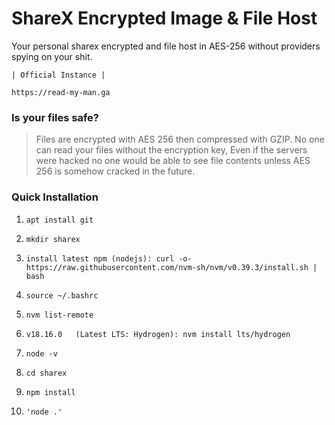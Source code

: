 # ShareX Encrypted Image & File Host

Your personal sharex encrypted and file host in AES-256 without providers spying on your shit.

```
| Official Instance |

https://read-my-man.ga
```

### Is your files safe?

> Files are encrypted with AES 256 then compressed with GZIP. No one can read your files without the encryption key, Even if the servers were hacked no one would be able to see file contents unless AES 256 is somehow cracked in the future.


### Quick Installation

1. ```apt install git```

2. ```mkdir sharex```

3. ```install latest npm (nodejs): curl -o- https://raw.githubusercontent.com/nvm-sh/nvm/v0.39.3/install.sh | bash```

4. ```source ~/.bashrc```

5. ```nvm list-remote```

6. ```v18.16.0   (Latest LTS: Hydrogen): nvm install lts/hydrogen```

7. ```node -v```

8. ```cd sharex```

9. ```npm install```

10. ```'node .'```
